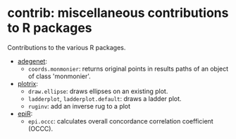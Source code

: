 # contrib: miscellaneous contributions to R packages

Contributions to the various R packages.

* [adegenet](http://cran.r-project.org/package=adegenet):
  - `coords.monmonier`: returns original points in results paths of an object of class 'monmonier'.
* [plotrix](http://cran.r-project.org/package=plotrix):
  - `draw.ellipse`: draws ellipses on an existing plot.
  - `ladderplot`, `ladderplot.default`: draws a ladder plot.
  - `ruginv`: add an inverse rug to a plot
* [epiR](http://cran.r-project.org/package=epiR):
  - `epi.occc`: calculates overall concordance correlation coefficient (OCCC).
